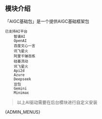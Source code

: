 ## 模块介绍

「AIGC基础包」是一个提供AIGC基础框架包

```mind
已支持AI平台
    智谱AI
    OpenAI
    百度文心一言
    讯飞星火
    阿里千锤百炼
    硅基流动
    讯飞星火
    Api2d
    Azure
    Deepseek
    豆包
    Gemini
    Minimax
```

> 以上AI驱动需要在后台模块进行自定义安装

{ADMIN_MENUS}
